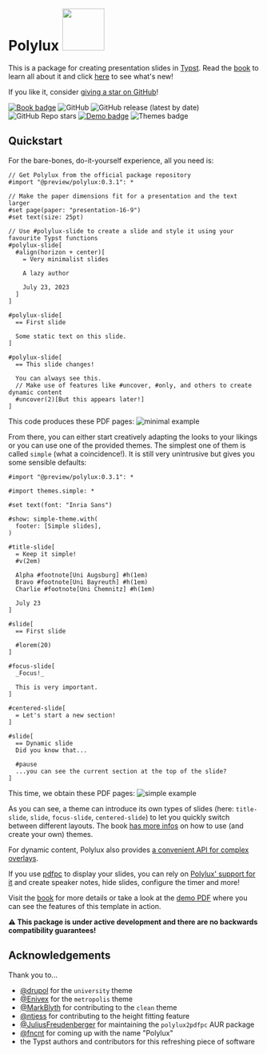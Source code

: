 # Polylux <img src="https://andreaskroepelin.github.io/polylux/book/logo.png" style="width: 3em;"></img>
This is a package for creating presentation slides in [Typst](https://typst.app/).
Read the [book](https://andreaskroepelin.github.io/polylux/book) to learn all
about it and click [here](https://andreaskroepelin.github.io/polylux/book/changelog.html)
to see what's new!

If you like it, consider [giving a star on GitHub](https://github.com/andreasKroepelin/polylux)!

[![Book badge](https://img.shields.io/badge/docs-book-green)](https://andreaskroepelin.github.io/polylux/book)
![GitHub](https://img.shields.io/github/license/andreasKroepelin/polylux)
![GitHub release (latest by date)](https://img.shields.io/github/v/release/andreasKroepelin/polylux)
![GitHub Repo stars](https://img.shields.io/github/stars/andreasKroepelin/polylux)
[![Demo badge](https://img.shields.io/badge/demo-pdf-blue)](https://github.com/andreasKroepelin/polylux/releases/latest/download/demo.pdf)
![Themes badge](https://img.shields.io/badge/themes-5-aqua)


## Quickstart
For the bare-bones, do-it-yourself experience, all you need is:
```typ
// Get Polylux from the official package repository
#import "@preview/polylux:0.3.1": *

// Make the paper dimensions fit for a presentation and the text larger
#set page(paper: "presentation-16-9")
#set text(size: 25pt)

// Use #polylux-slide to create a slide and style it using your favourite Typst functions
#polylux-slide[
  #align(horizon + center)[
    = Very minimalist slides

    A lazy author

    July 23, 2023
  ]
]

#polylux-slide[
  == First slide

  Some static text on this slide.
]

#polylux-slide[
  == This slide changes!

  You can always see this.
  // Make use of features like #uncover, #only, and others to create dynamic content
  #uncover(2)[But this appears later!]
]
```
This code produces these PDF pages:
![minimal example](https://andreaskroepelin.github.io/polylux/book/minimal.png)

From there, you can either start creatively adapting the looks to your likings
or you can use one of the provided themes.
The simplest one of them is called `simple` (what a coincidence!).
It is still very unintrusive but gives you some sensible defaults:
```typ
#import "@preview/polylux:0.3.1": *

#import themes.simple: *

#set text(font: "Inria Sans")

#show: simple-theme.with(
  footer: [Simple slides],
)

#title-slide[
  = Keep it simple!
  #v(2em)

  Alpha #footnote[Uni Augsburg] #h(1em)
  Bravo #footnote[Uni Bayreuth] #h(1em)
  Charlie #footnote[Uni Chemnitz] #h(1em)

  July 23
]

#slide[
  == First slide

  #lorem(20)
]

#focus-slide[
  _Focus!_

  This is very important.
]

#centered-slide[
  = Let's start a new section!
]

#slide[
  == Dynamic slide
  Did you know that...

  #pause
  ...you can see the current section at the top of the slide?
]
```
This time, we obtain these PDF pages:
![simple example](https://andreaskroepelin.github.io/polylux/book/themes/gallery/simple.png)

As you can see, a theme can introduce its own types of slides (here: `title-slide`,
`slide`, `focus-slide`, `centered-slide`) to let you quickly switch between
different layouts.
The book
[has more infos](https://andreaskroepelin.github.io/polylux/book/themes/themes.html)
on how to use (and create your own) themes.


For dynamic content, Polylux also provides [a convenient API for complex
overlays](https://andreaskroepelin.github.io/polylux/book/dynamic/dynamic.html).

If you use [pdfpc](https://pdfpc.github.io/) to display your slides, you can rely
on [Polylux' support for it](https://andreaskroepelin.github.io/polylux/book/external/pdfpc.html)
and create speaker notes, hide slides, configure the timer and more!

Visit the
[book](https://andreaskroepelin.github.io/polylux/book)
for more details or take a look at the
[demo PDF](https://github.com/andreasKroepelin/polylux/releases/latest/download/demo.pdf)
where you can see the features of this template in action.

**⚠ This package is under active development and there are no backwards
compatibility guarantees!**

## Acknowledgements
Thank you to...
- [@drupol](https://github.com/drupol) for the `university` theme
- [@Enivex](https://github.com/Enivex) for the `metropolis` theme
- [@MarkBlyth](https://github.com/MarkBlyth) for contributing to the `clean` theme
- [@ntjess](https://github.com/ntjess) for contributing to the height fitting
  feature
- [@JuliusFreudenberger](https://github.com/JuliusFreudenberger) for maintaining
  the `polylux2pdfpc` AUR package
- [@fncnt](https://github.com/fncnt) for coming up with the name "Polylux"
- the Typst authors and contributors for this refreshing piece of software
